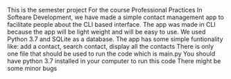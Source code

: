 This is the semester project For the course Professional Practices In Softeare Development, we have made a simple contact management app to facilitate people about the CLI based interface. The app was made in CLI because the app will be light weight and will be easy to use.
We used Python 3.7 and SQLite as a database.
The app has some simple funtionality like: add a contact, search contact, display all the contacts
There is only one file that should be used to run the code which is main.py
You should have python 3.7 installed in your computer to run this code
There might be some minor bugs
